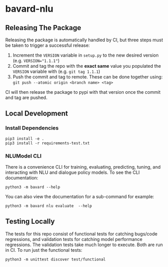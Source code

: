 # bavard-nlu

## Releasing The Package

Releasing the package is automatically handled by CI, but three steps must be taken to trigger a successful release:

1. Increment the `VERSION` variable in `setup.py` to the new desired version (e.g. `VERSION="1.1.1"`)
2. Commit and tag the repo with the **exact same** value you populated the `VERSION` variable with (e.g. `git tag 1.1.1`)
3. Push the commit and tag to remote. These can be done together using: `git push --atomic origin <branch name> <tag>`

CI will then release the package to pypi with that version once the commit and tag are pushed.

## Local Development

### Install Dependencies

```
pip3 install -e .
pip3 install -r requirements-test.txt
```

### NLUModel CLI

There is a convenience CLI for training, evaluating, predicting, tuning, and interacting with NLU and dialogue policy models. To see the CLI documentation:

```
python3 -m bavard --help
```

You can also view the documentation for a sub-command for example:

```
python3 -m bavard nlu evaluate  --help
```

## Testing Locally

The tests for this repo consist of functional tests for catching bugs/code regressions, and validation tests for catching model performance regressions. The validation tests take much longer to execute. Both are run in CI. To run just the functional tests:

```
python3 -m unittest discover test/functional
```
